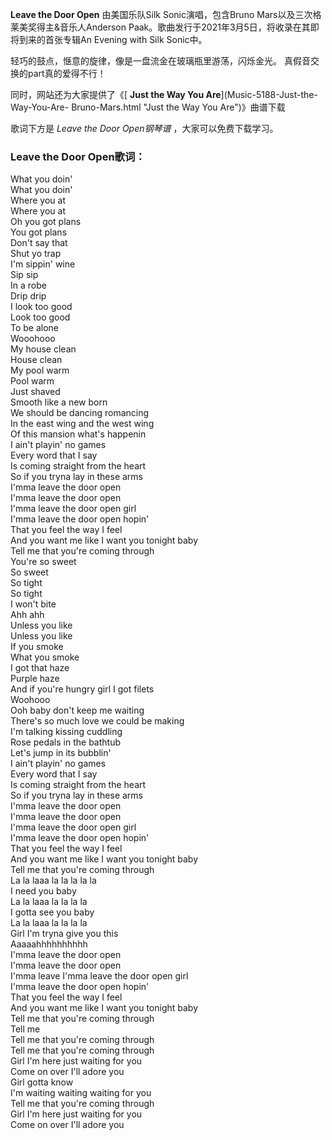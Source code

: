 

**Leave the Door Open** 由美国乐队Silk Sonic演唱，包含Bruno Mars以及三次格莱美奖得主&音乐人Anderson
Paak。歌曲发行于2021年3月5日，将收录在其即将到来的首张专辑An Evening with Silk Sonic中。

轻巧的鼓点，惬意的旋律，像是一盘流金在玻璃瓶里游荡，闪烁金光。 真假音交换的part真的爱得不行！

同时，网站还为大家提供了《[ **Just the Way You Are**](Music-5188-Just-the-Way-You-Are-
Bruno-Mars.html "Just the Way You Are")》曲谱下载

歌词下方是 _Leave the Door Open钢琴谱_ ，大家可以免费下载学习。

### Leave the Door Open歌词：

What you doin'  
What you doin'  
Where you at  
Where you at  
Oh you got plans  
You got plans  
Don't say that  
Shut yo trap  
I'm sippin' wine  
Sip sip  
In a robe  
Drip drip  
I look too good  
Look too good  
To be alone  
Wooohooo  
My house clean  
House clean  
My pool warm  
Pool warm  
Just shaved  
Smooth like a new born  
We should be dancing romancing  
In the east wing and the west wing  
Of this mansion what's happenin  
I ain't playin' no games  
Every word that I say  
Is coming straight from the heart  
So if you tryna lay in these arms  
I'mma leave the door open  
I'mma leave the door open  
I'mma leave the door open girl  
I'mma leave the door open hopin'  
That you feel the way I feel  
And you want me like I want you tonight baby  
Tell me that you're coming through  
You're so sweet  
So sweet  
So tight  
So tight  
I won't bite  
Ahh ahh  
Unless you like  
Unless you like  
If you smoke  
What you smoke  
I got that haze  
Purple haze  
And if you're hungry girl I got filets  
Woohooo  
Ooh baby don't keep me waiting  
There's so much love we could be making  
I'm talking kissing cuddling  
Rose pedals in the bathtub  
Let's jump in its bubblin'  
I ain't playin' no games  
Every word that I say  
Is coming straight from the heart  
So if you tryna lay in these arms  
I'mma leave the door open  
I'mma leave the door open  
I'mma leave the door open girl  
I'mma leave the door open hopin'  
That you feel the way I feel  
And you want me like I want you tonight baby  
Tell me that you're coming through  
La la laaa la la la la la  
I need you baby  
La la laaa la la la la  
I gotta see you baby  
La la laaa la la la la  
Girl I'm tryna give you this  
Aaaaahhhhhhhhhh  
I'mma leave the door open  
I'mma leave the door open  
I'mma leave I'mma leave the door open girl  
I'mma leave the door open hopin'  
That you feel the way I feel  
And you want me like I want you tonight baby  
Tell me that you're coming through  
Tell me  
Tell me that you're coming through  
Tell me that you're coming through  
Girl I'm here just waiting for you  
Come on over I'll adore you  
Girl gotta know  
I'm waiting waiting waiting for you  
Tell me that you're coming through  
Girl I'm here just waiting for you  
Come on over I'll adore you

